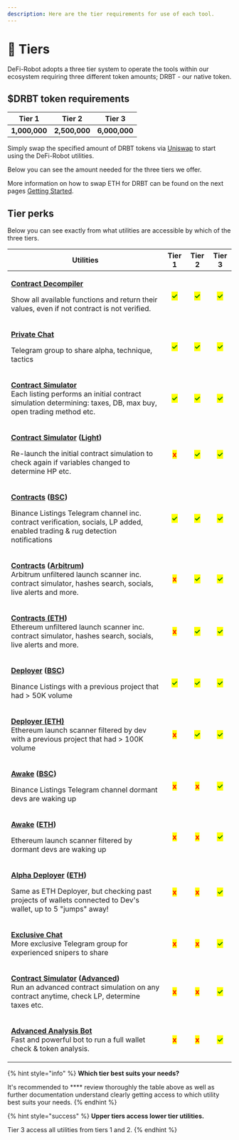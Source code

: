 ```yaml
---
description: Here are the tier requirements for use of each tool.
---
```


# 🔑 Tiers

DeFi-Robot adopts a three tier system to operate the tools within our ecosystem requiring three different token amounts; DRBT - our native token.

## $DRBT token requirements

|     Tier 1    |     Tier 2    |     Tier 3    |
| :-----------: | :-----------: | :-----------: |
| **1,000,000** | **2,500,000** | **6,000,000** |

Simply swap the specified amount of DRBT tokens via [Uniswap](https://app.uniswap.org/) to start using the DeFi-Robot utilities.&#x20;

Below you can see the amount needed for the three tiers we offer.&#x20;

More information on how to swap ETH for DRBT can be found on the next pages [Getting Started](getting-started/).

## Tier perks

Below you can see exactly from what utilities are accessible by which of the three tiers.

| Utilities                                                                                                                                                                                                                                                                                                                                                                                                                                                   |                  Tier 1                 |                  Tier 2                 |                  Tier 3                 |
| ----------------------------------------------------------------------------------------------------------------------------------------------------------------------------------------------------------------------------------------------------------------------------------------------------------------------------------------------------------------------------------------------------------------------------------------------------------- | :-------------------------------------: | :-------------------------------------: | :-------------------------------------: |
| <p><strong></strong><a href="https://docs.defirobot.org/utilities/launch-scanners#how-the-contract-simulator-works-with-launch-scanner"><strong>Contract Decompiler</strong></a><strong></strong></p><p>Show all available functions and return their values, even if not contract is not verified.</p>                                                                                                                                                     | <mark style="color:green;">**✓**</mark> | <mark style="color:green;">**✓**</mark> | <mark style="color:green;">**✓**</mark> |
| <p><strong></strong><a href="../utilities/group-chats/private-chat.md"><strong>Private Chat</strong></a> </p><p>Telegram group to share alpha, technique, tactics</p>                                                                                                                                                                                                                                                                                       | <mark style="color:green;">**✓**</mark> | <mark style="color:green;">**✓**</mark> | <mark style="color:green;">**✓**</mark> |
| <p><strong></strong><a href="https://docs.defirobot.org/utilities/launch-scanners#how-the-contract-simulator-works-with-launch-scanner"><strong>Contract Simulator</strong></a><strong></strong><br><strong></strong>Each listing performs an initial contract simulation determining: taxes, DB, max buy, open trading method etc.</p>                                                                                                                     | <mark style="color:green;">**✓**</mark> | <mark style="color:green;">**✓**</mark> | <mark style="color:green;">**✓**</mark> |
| <p><strong></strong><a href="https://docs.defirobot.org/utilities/launch-scanners#dynamic-list-functions-and-re-lunch-button"><strong>Contract Simulator</strong></a> <strong>(</strong><a href="https://docs.defirobot.org/utilities/launch-scanners#dynamic-list-functions-and-re-lunch-button"><strong>Light</strong></a><strong>)</strong></p><p>Re-launch the initial contract simulation to check again if variables changed to determine HP etc.</p> |  <mark style="color:red;">**x**</mark>  | <mark style="color:green;">**✓**</mark> | <mark style="color:green;">**✓**</mark> |
| <p><strong></strong><a href="../utilities/launch-scanners/contracts.md"><strong>Contracts</strong></a> <strong>(</strong><a href="../utilities/launch-scanners/contracts.md"><strong>BSC</strong></a><strong>)</strong></p><p>Binance Listings Telegram channel inc. contract verification, socials, LP added, enabled trading &#x26; rug detection notifications</p>                                                                                       | <mark style="color:green;">**✓**</mark> | <mark style="color:green;">**✓**</mark> | <mark style="color:green;">**✓**</mark> |
| <p><strong></strong><a href="../utilities/launch-scanners/contracts.md"><strong>Contracts</strong></a> <strong>(</strong><a href="../utilities/launch-scanners/contracts.md"><strong>Arbitrum</strong></a><strong>)</strong><a href="../utilities/launch-scanners/contracts.md"><strong></strong><br><strong></strong></a>Arbitrum unfiltered launch scanner inc. contract simulator, hashes search, socials, live alerts and more.</p>                     |  <mark style="color:red;">**x**</mark>  | <mark style="color:green;">**✓**</mark> | <mark style="color:green;">**✓**</mark> |
| <p><strong></strong><a href="../utilities/launch-scanners/contracts.md"><strong>Contracts (</strong></a><strong></strong><a href="../utilities/launch-scanners/contracts.md"><strong>ETH</strong></a><strong>)</strong><a href="../utilities/launch-scanners/contracts.md"><strong></strong><br><strong></strong></a>Ethereum unfiltered launch scanner inc. contract simulator, hashes search, socials, live alerts and more.</p>                          |  <mark style="color:red;">**x**</mark>  | <mark style="color:green;">**✓**</mark> | <mark style="color:green;">**✓**</mark> |
| <p><a href="../utilities/launch-scanners/deployer.md"><strong>Deployer</strong></a> <strong>(</strong><a href="../utilities/launch-scanners/deployer.md"><strong>BSC</strong></a><strong>)</strong></p><p>Binance Listings with a previous project that had > 50K volume</p>                                                                                                                                                                                | <mark style="color:green;">**✓**</mark> | <mark style="color:green;">**✓**</mark> | <mark style="color:green;">**✓**</mark> |
| <p><strong></strong><a href="../utilities/launch-scanners/deployer.md"><strong>Deployer (</strong></a><strong></strong><a href="../utilities/launch-scanners/deployer.md"><strong>ETH</strong></a><a href="../utilities/launch-scanners/deployer.md"><strong>)</strong><br></a>Ethereum launch scanner filtered by dev with a previous project that had > 100K volume</p>                                                                                   |  <mark style="color:red;">**x**</mark>  | <mark style="color:green;">**✓**</mark> | <mark style="color:green;">**✓**</mark> |
| <p><strong></strong><a href="../utilities/launch-scanners/awake.md"><strong>Awake</strong></a> <strong>(</strong><a href="../utilities/launch-scanners/awake.md"><strong>BSC</strong></a><strong>)</strong></p><p>Binance Listings Telegram channel dormant devs are waking up</p>                                                                                                                                                                          |  <mark style="color:red;">**x**</mark>  |  <mark style="color:red;">**x**</mark>  | <mark style="color:green;">**✓**</mark> |
| <p><strong></strong><a href="../utilities/launch-scanners/awake.md"><strong>Awake</strong></a> <strong>(</strong><a href="../utilities/launch-scanners/awake.md"><strong>ETH</strong></a><strong>)</strong></p><p>Ethereum launch scanner filtered by dormant devs are waking up</p>                                                                                                                                                                        |  <mark style="color:red;">**x**</mark>  |  <mark style="color:red;">**x**</mark>  | <mark style="color:green;">**✓**</mark> |
| <p><strong></strong><a href="../troubleshooting/what-is-the-alpha-deployer.md"><strong>Alpha Deployer</strong></a> <strong>(</strong><a href="../troubleshooting/what-is-the-alpha-deployer.md"><strong>ETH</strong></a><strong>)</strong></p><p>Same as ETH Deployer, but checking past projects of wallets connected to Dev's wallet, up to 5 "jumps" away!</p>                                                                                           |  <mark style="color:red;">**x**</mark>  |  <mark style="color:red;">**x**</mark>  | <mark style="color:green;">**✓**</mark> |
| <p><strong></strong><a href="../utilities/group-chats/exclusive-chat.md"><strong>Exclusive Chat</strong><br><strong></strong></a>More exclusive Telegram group for experienced snipers to share</p>                                                                                                                                                                                                                                                         |  <mark style="color:red;">**x**</mark>  |  <mark style="color:red;">**x**</mark>  | <mark style="color:green;">**✓**</mark> |
| <p><strong></strong><a href="../utilities/analysis-tools/contract-simulator/"><strong>Contract Simulator</strong></a> <strong>(</strong><a href="../utilities/analysis-tools/contract-simulator/"><strong>Advanced</strong></a><strong>)</strong><br><strong></strong>Run an advanced contract simulation on any contract anytime, check LP, determine taxes etc. </p>                                                                                      |  <mark style="color:red;">**x**</mark>  |  <mark style="color:red;">**x**</mark>  | <mark style="color:green;">**✓**</mark> |
| <p><strong></strong><a href="../utilities/analysis-tools/advanced-bot/"><strong>Advanced Analysis Bot</strong></a><a href="../utilities/analysis-tools/advanced-bot/"><strong></strong><br><strong></strong></a>Fast and powerful bot to run a full wallet check &#x26; token analysis.</p>                                                                                                                                                                 |  <mark style="color:red;">**x**</mark>  |  <mark style="color:red;">**x**</mark>  | <mark style="color:green;">**✓**</mark> |



{% hint style="info" %}
**Which tier best suits your needs?**

It's recommended to **** review thoroughly the table above as well as further documentation understand clearly getting access to which utility best suits your needs.
{% endhint %}

{% hint style="success" %}
**Upper tiers access lower tier utilities.**

Tier 3 access all utilities from tiers 1 and 2.
{% endhint %}
